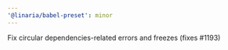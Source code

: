 ```yaml
---
'@linaria/babel-preset': minor
---
```


Fix circular dependencies-related errors and freezes (fixes #1193)
